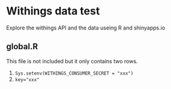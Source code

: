 # Withings data test

Explore the withings API and the data useing R and shinyapps.io

## global.R

This file is not included but it only contains two rows.
1. `Sys.setenv(WITHINGS_CONSUMER_SECRET = "xxx")`
2. `key="xxx"`
